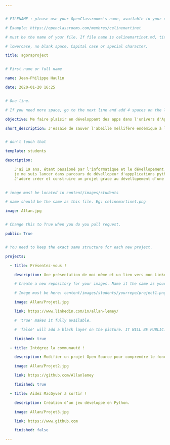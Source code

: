 ```yaml
---


# FILENAME : please use your OpenClassrooms's name, available in your url.

# Example: https://openclassrooms.com/membres/celinemartinet

# must be the name of your file. If file name is celinemartinet.md, title is celinemartinet.

# lowercase, no blank space, Capital case or special character.

title: agoraproject


# First name or full name

name: Jean-Philippe Haulin

date: 2020-01-20 16:25


# One line.

# If you need more space, go to the next line and add 4 spaces on the left, as in 'description'.

objective: Me faire plaisir en développant des apps dans l'univers d'Apple, ce qui m'attire depuis longtemps.

short_description: J'essaie de sauver l'abeille mellifère endémique à la France et la technologie mobile pourrait bien m'y aider. 


# don't touch that

template: students

description:

    J'ai 19 ans, étant passioné par l'informatique et le dévellopement, 
    je me suis lancer dans parcours de dévellopeur d'appplications python.
    J'adore créer et construire un projet grace au dévellopement d'une application, 
    

# image must be located in content/images/students

# name should be the same as this file. Eg: celinemartinet.png

image: Allan.jpg


# Change this to True when you do you pull request.

public: True


# You need to keep the exact same structure for each new project.

projects:

  - title: Présentez-vous !

    description: Une présentation de moi-même et un lien vers mon LinkedIn.

    # Create a new repository for your images. Name it the same as your nickname and profile picture.

    # Image must be here: content/images/students/yourrepo/project1.png

    image: Allan/Projet1.jpg

    link: https://www.linkedin.com/in/allan-lemey/

    # 'true' makes it fully available.

    # 'false' will add a black layer on the picture. IT WILL BE PUBLIC!

    finished: true

  - title: Intégrez la communauté !

    description: Modifier un projet Open Source pour comprendre le fonctionnement de Github et des pull requests. 

    image: Allan/Projet2.jpg

    link: https://github.com/Allanlemey

    finished: true

  - title: Aidez MacGyver à sortir !

    description: Création d’un jeu développé en Python.

    image: Allan/Projet3.jpg

    link: https://www.github.com

    finished: false

---
```


